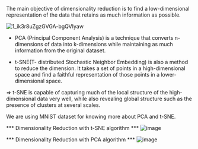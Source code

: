 The main objective of dimensionality reduction is to find a low-dimensional representation of the data that retains as much information as possible.

![1_ik3r8uZgzGVGA-bgQVIyaw](https://user-images.githubusercontent.com/49324230/139245800-ba0d899a-c471-4469-8556-13764cdcbd62.gif)

* PCA (Principal Component Analysis) is a technique that converts n-dimensions of data into k-dimensions while maintaining as much information from the original dataset. 

* t-SNE(T- distributed Stochastic Neighbor Embedding) is also a method to reduce the dimension. It takes a set of points in a high-dimensional space and find a faithful representation of those points in a lower-dimensional space.

=> t-SNE is capable of capturing much of the local structure of the high-dimensional data very well, while also revealing global structure such as the presence of clusters at several scales.


We are using MNIST dataset for knowing more about PCA and t-SNE.


*** Dimensionality Reduction with t-SNE algorithm ***
![image](https://user-images.githubusercontent.com/49324230/139650063-75fde03c-d6cb-41a7-8fc8-200cb854e22a.png)


*** Dimensionality Reduction with PCA algorithm ***
![image](https://user-images.githubusercontent.com/49324230/139650194-f8c124a2-7b11-4e57-bc8c-19475f66c277.png)
